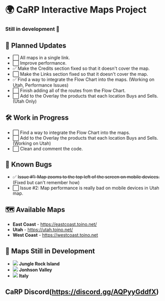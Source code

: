# 🌍 CaRP Interactive Maps Project 
### Still in development 🚧
## 🚀 Planned Updates 

- ⬜️ All maps in a single link.
- ⬜️ Improve performance.
- ✅ Make the Credits section fixed so that it doesn't cover the map.
- ⬜️ Make the Links section fixed so that it doesn't cover the map.
- ✅ Find a way to integrate the Flow Chart into the maps. (Working on Utah, Performance Issues)
- ⬜️ Finish adding all of the routes from the Flow Chart.
- ⬜️ Add to the Overlay the products that each location Buys and Sells. (Utah Only)

## 🛠️ Work in Progress 

- ⬜️ Find a way to integrate the Flow Chart into the maps.
- ⬜ Add to the Overlay the products that each location Buys and Sells. (Working on Utah)
- ⬜️ Clean and comment the code.

## 🐞 Known Bugs 

- ✅ ~~Issue #1: Map zooms to the top left of the screen on mobile devices.~~ (Fixed but can't remember how)
- ⬜️ Issue #2: Map performance is really bad on mobile devices in Utah map.

## 🗺️ Available Maps 

- **East Coast** - https://eastcoast.toino.net/
- **Utah** - https://utah.toino.net/
- **West Coast** - https://westcoast.toino.net
  
## 🚧 Maps Still in Development 
- ![](https://geps.dev/progress/50) **Jungle Rock Island**
- ![](https://geps.dev/progress/0) **Jonhson Valley**
- ![](https://geps.dev/progress/0) **Italy**

## CaRP Discord(https://discord.gg/AQPyyGddfX)
